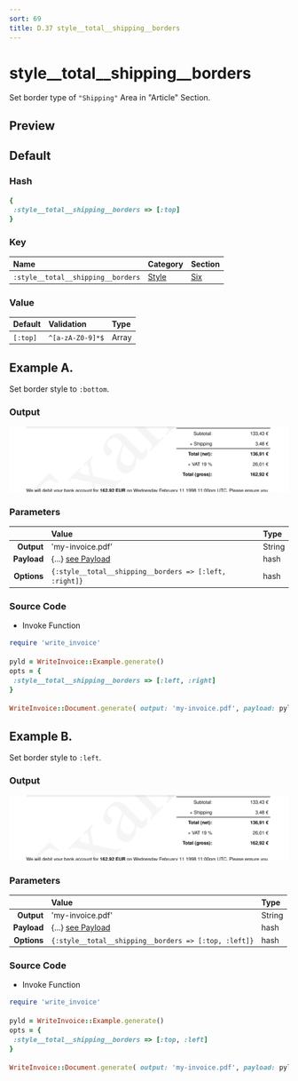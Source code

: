 ```yaml
---
sort: 69
title: D.37 style__total__shipping__borders
---
```

# style__total__shipping__borders

Set border type of `"Shipping"` Area in "Article" Section.


## Preview

<div >
    <canvas id='canvas' search=':style__total__shipping__borders' palette='option_detail'></canvas>
</div>
<script src="../assets/js/marker.js"></script>  

 
## Default

### Hash

```ruby
{
 :style__total__shipping__borders => [:top]
} 
```

### Key

| **Name** | **Category** | **Section** |
| :--- | :--- | :--- |
| ```:style__total__shipping__borders``` |  [Style](./#style) | [Six](/sections/six) |

### Value



| **Default**| **Validation**| **Type** |
| :--- | :--- | :--- |
| ```[:top]``` | ```^[a-zA-Z0-9]*$``` | Array |

## Example A.

Set border style to `:bottom`.

### Output

<img src="../assets/images/options/style__total__shipping__borders--a.png">



### Parameters

| | **Value** | **Type** |
|------:|:------|:------|
| **Output** | 'my-invoice.pdf' | String |
| **Payload** | {...} [see Payload](../payload) | hash |
| **Options** | ```{:style__total__shipping__borders => [:left, :right]}``` | hash |


### Source Code

* Invoke Function

```ruby
require 'write_invoice'
 
pyld = WriteInvoice::Example.generate()
opts = {
 :style__total__shipping__borders => [:left, :right]
}
 
WriteInvoice::Document.generate( output: 'my-invoice.pdf', payload: pyld, options: opts )

```

## Example B.

Set border style to `:left`.

### Output

<img src="../assets/images/options/style__total__shipping__borders--b.png">



### Parameters

| | **Value** | **Type** |
|------:|:------|:------|
| **Output** | 'my-invoice.pdf' | String |
| **Payload** | {...} [see Payload](../payload) | hash |
| **Options** | ```{:style__total__shipping__borders => [:top, :left]}``` | hash |


### Source Code

* Invoke Function

```ruby
require 'write_invoice'
 
pyld = WriteInvoice::Example.generate()
opts = {
 :style__total__shipping__borders => [:top, :left]
}
 
WriteInvoice::Document.generate( output: 'my-invoice.pdf', payload: pyld, options: opts )

```

